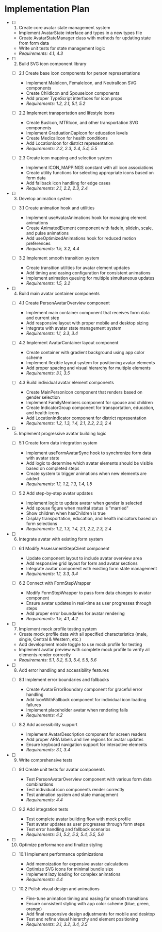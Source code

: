 # Implementation Plan

- [ ] 1. Create core avatar state management system
  - Implement AvatarState interface and types in a new types file
  - Create AvatarStateManager class with methods for updating state from form data
  - Write unit tests for state management logic
  - _Requirements: 4.1, 4.3_

- [ ] 2. Build SVG icon component library
  - [ ] 2.1 Create base icon components for person representations
    - Implement MaleIcon, FemaleIcon, and NeutralIcon SVG components
    - Create ChildIcon and SpouseIcon components
    - Add proper TypeScript interfaces for icon props
    - _Requirements: 1.2, 2.1, 5.1, 5.2_

  - [ ] 2.2 Implement transportation and lifestyle icons
    - Create BusIcon, MTRIcon, and other transportation SVG components
    - Implement GraduationCapIcon for education levels
    - Create MedicalIcon for health conditions
    - Add LocationIcon for district representation
    - _Requirements: 2.2, 2.3, 2.4, 5.4, 5.5_

  - [ ] 2.3 Create icon mapping and selection system
    - Implement ICON_MAPPINGS constant with all icon associations
    - Create utility functions for selecting appropriate icons based on form data
    - Add fallback icon handling for edge cases
    - _Requirements: 2.1, 2.2, 2.3, 2.4_

- [ ] 3. Develop animation system
  - [ ] 3.1 Create animation hook and utilities
    - Implement useAvatarAnimations hook for managing element animations
    - Create AnimatedElement component with fadeIn, slideIn, scale, and pulse animations
    - Add useOptimizedAnimations hook for reduced motion preferences
    - _Requirements: 1.5, 3.2, 4.4_

  - [ ] 3.2 Implement smooth transition system
    - Create transition utilities for avatar element updates
    - Add timing and easing configuration for consistent animations
    - Implement animation queuing for multiple simultaneous updates
    - _Requirements: 1.5, 3.2_

- [ ] 4. Build main avatar container components
  - [ ] 4.1 Create PersonAvatarOverview component
    - Implement main container component that receives form data and current step
    - Add responsive layout with proper mobile and desktop sizing
    - Integrate with avatar state management system
    - _Requirements: 1.1, 3.3, 3.4_

  - [ ] 4.2 Implement AvatarContainer layout component
    - Create container with gradient background using app color scheme
    - Implement flexible layout system for positioning avatar elements
    - Add proper spacing and visual hierarchy for multiple elements
    - _Requirements: 3.1, 3.5_

  - [ ] 4.3 Build individual avatar element components
    - Create MainPersonIcon component that renders based on gender selection
    - Implement FamilyMembers component for spouse and children
    - Create IndicatorGroup component for transportation, education, and health icons
    - Add LocationIndicator component for district representation
    - _Requirements: 1.2, 1.3, 1.4, 2.1, 2.2, 2.3, 2.4_

- [ ] 5. Implement progressive avatar building logic
  - [ ] 5.1 Create form data integration system
    - Implement useFormAvatarSync hook to synchronize form data with avatar state
    - Add logic to determine which avatar elements should be visible based on completed steps
    - Create system to trigger animations when new elements are added
    - _Requirements: 1.1, 1.2, 1.3, 1.4, 1.5_

  - [ ] 5.2 Add step-by-step avatar updates
    - Implement logic to update avatar when gender is selected
    - Add spouse figure when marital status is "married"
    - Show children when hasChildren is true
    - Display transportation, education, and health indicators based on form selections
    - _Requirements: 1.2, 1.3, 1.4, 2.1, 2.2, 2.3, 2.4_

- [ ] 6. Integrate avatar with existing form system
  - [ ] 6.1 Modify AssessmentStepClient component
    - Update component layout to include avatar overview area
    - Add responsive grid layout for form and avatar sections
    - Integrate avatar component with existing form state management
    - _Requirements: 1.1, 3.3, 3.4_

  - [ ] 6.2 Connect with FormStepWrapper
    - Modify FormStepWrapper to pass form data changes to avatar component
    - Ensure avatar updates in real-time as user progresses through steps
    - Add proper error boundaries for avatar rendering
    - _Requirements: 1.5, 4.1, 4.2_

- [ ] 7. Implement mock profile testing system
  - Create mock profile data with all specified characteristics (male, single, Central & Western, etc.)
  - Add development mode toggle to use mock profile for testing
  - Implement avatar preview with complete mock profile to verify all elements render correctly
  - _Requirements: 5.1, 5.2, 5.3, 5.4, 5.5, 5.6_

- [ ] 8. Add error handling and accessibility features
  - [ ] 8.1 Implement error boundaries and fallbacks
    - Create AvatarErrorBoundary component for graceful error handling
    - Add IconWithFallback component for individual icon loading failures
    - Implement placeholder avatar when rendering fails
    - _Requirements: 4.2_

  - [ ] 8.2 Add accessibility support
    - Implement AvatarDescription component for screen readers
    - Add proper ARIA labels and live regions for avatar updates
    - Ensure keyboard navigation support for interactive elements
    - _Requirements: 3.1, 3.4_

- [ ] 9. Write comprehensive tests
  - [ ] 9.1 Create unit tests for avatar components
    - Test PersonAvatarOverview component with various form data combinations
    - Test individual icon components render correctly
    - Test animation system and state management
    - _Requirements: 4.4_

  - [ ] 9.2 Add integration tests
    - Test complete avatar building flow with mock profile
    - Test avatar updates as user progresses through form steps
    - Test error handling and fallback scenarios
    - _Requirements: 5.1, 5.2, 5.3, 5.4, 5.5, 5.6_

- [ ] 10. Optimize performance and finalize styling
  - [ ] 10.1 Implement performance optimizations
    - Add memoization for expensive avatar calculations
    - Optimize SVG icons for minimal bundle size
    - Implement lazy loading for complex animations
    - _Requirements: 4.4_

  - [ ] 10.2 Polish visual design and animations
    - Fine-tune animation timing and easing for smooth transitions
    - Ensure consistent styling with app color scheme (blue, green, orange)
    - Add final responsive design adjustments for mobile and desktop
    - Test and refine visual hierarchy and element positioning
    - _Requirements: 3.1, 3.2, 3.4, 3.5_